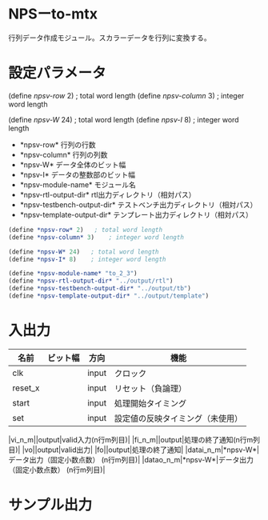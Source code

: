 # NPSーto-mtx
行列データ作成モジュール。スカラーデータを行列に変換する。

# 設定パラメータ
(define *npsv-row* 2)   ; total word length
(define *npsv-column* 3)    ; integer word length

(define *npsv-W* 24)   ; total word length
(define *npsv-I* 8)    ; integer word length

- \*npsv-row\* 行列の行数
- \*npsv-column\* 行列の列数
- \*npsv-W\* データ全体のビット幅
- \*npsv-I\* データの整数部のビット幅
- \*npsv-module-name\* モジュール名
- \*npsv-rtl-output-dir\* rtl出力ディレクトリ（相対パス）
- \*npsv-testbench-output-dir\* テストベンチ出力ディレクトリ（相対パス）
- \*npsv-template-output-dir\* テンプレート出力ディレクトリ（相対パス）


```scheme
(define *npsv-row* 2)   ; total word length
(define *npsv-column* 3)    ; integer word length

(define *npsv-W* 24)   ; total word length
(define *npsv-I* 8)    ; integer word length

(define *npsv-module-name* "to_2_3")
(define *npsv-rtl-output-dir* "../output/rtl")
(define *npsv-testbench-output-dir* "../output/tb")
(define *npsv-template-output-dir* "../output/template")
```


# 入出力
| 名前 | ビット幅 | 方向 | 機能 |
| ------------- | -------------| ----- |---- | 
|clk||input|クロック|
|reset_x||input|リセット（負論理）|
|start||input|処理開始タイミング|
|set||input|設定値の反映タイミング（未使用）|

|vi_n_m||output|valid入力(n行m列目)|
|fi_n_m||output|処理の終了通知(n行m列目)|
|vo||output|valid出力|
|fo||output|処理の終了通知|
|datai_n_m|\*npsv-W\*|データ出力（固定小数点数） (n行m列目)|
|datao_n_m|\*npsv-W\*|データ出力（固定小数点数） (n行m列目)|

# サンプル出力
